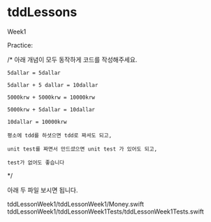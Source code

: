 # tddLessons


Week1

Practice:

/*
    아래 개념이 모두 동작하게 코드를 작성해주세요.

    5dallar = 5dallar
    
    5dallar + 5 dallar = 10dallar
    
    5000krw + 5000krw = 10000krw
    
    5000krw + 5dallar = 10dallar
    
    10dallar = 10000krw
    
    평소에 tdd를 하셧으면 tdd로 짜셔도 되고,
    
    unit test를 짜면서 만드셨으면 unit test 가 있어도 되고,
    
    test가 없어도 좋습니다
    
*/

아래 두 파일 보시면 됩니다.

tddLessonWeek1/tddLessonWeek1/Money.swift
tddLessonWeek1/tddLessonWeek1Tests/tddLessonWeek1Tests.swift
